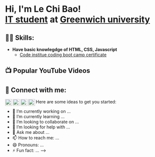 <h1>Hi, I'm Le Chi Bao! <br/><a href="https://drive.google.com/file/d/1Gjm89cLIQKjoHPsqBKLSQlQ3bcCl0eKJ/view?usp=sharing">IT student</a> at <a href="https://greenwich.edu.vn/en/about-greenwich-vietnam/">Greenwich university</a></h1>

<h2>👨‍💻 Skills:</h2>

- <b>Have basic knowlegdge of HTML, CSS, Javascript</b>
  - [Code institue coding boot camp certificate](https://learn.codeinstitute.net/courses/course-v1:CodeInstitute+FDCC+2021/courseware/c6c6f9cbff374437b952b6df90374a99/ae6634410f774c0aae30ab760716f1ba/)

<h2>📺 Popular YouTube Videos</h2>


<h2> 🤳 Connect with me:</h2>

[<img align="left" alt="JoshMadakor | YouTube" width="22px" src="https://cdn.jsdelivr.net/npm/simple-icons@v3/icons/youtube.svg" />][youtube]
[<img align="left" alt="JoshMadakor | Twitter" width="22px" src="https://cdn.jsdelivr.net/npm/simple-icons@v3/icons/twitter.svg" />][twitter]
[<img align="left" alt="JoshMadakor | LinkedIn" width="22px" src="https://cdn.jsdelivr.net/npm/simple-icons@v3/icons/linkedin.svg" />][linkedin]
[<img align="left" alt="JoshMadakor | Instagram" width="22px" src="https://cdn.jsdelivr.net/npm/simple-icons@v3/icons/instagram.svg" />][instagram]

[twitter]: https://twitter.com/joshmadakor
[youtube]: https://www.youtube.com/c/joshmadakor
[instagram]: https://www.instagram.com/joshmadakor/
[linkedin]: https://linkedin.com/in/joshmadakor


Here are some ideas to get you started:

- 🔭 I’m currently working on ...
- 🌱 I’m currently learning ...
- 👯 I’m looking to collaborate on ...
- 🤔 I’m looking for help with ...
- 💬 Ask me about ...
- 📫 How to reach me: ...
- 😄 Pronouns: ...
- ⚡ Fun fact: ...
-->
